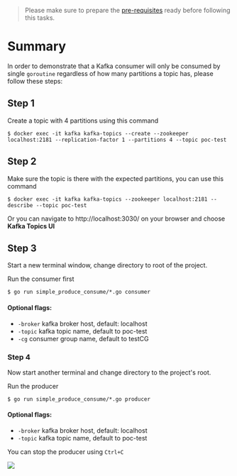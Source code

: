 > Please make sure to prepare the [pre-requisites](../README.md) ready before following this tasks.

# Summary

In order to demonstrate that a Kafka consumer will only be consumed by single `goroutine` regardless of how many partitions a topic has, please follow these steps:

## Step 1

Create a topic with 4 partitions using this command

```shell
$ docker exec -it kafka kafka-topics --create --zookeeper localhost:2181 --replication-factor 1 --partitions 4 --topic poc-test
```

## Step 2

Make sure the topic is there with the expected partitions, you can use this command

```shell
$ docker exec -it kafka kafka-topics --zookeeper localhost:2181 --describe --topic poc-test
```

Or you can navigate to http://localhost:3030/ on your browser and choose **Kafka Topics UI**

## Step 3

Start a new terminal window, change directory to root of the project.

Run the consumer first

```shell
$ go run simple_produce_consume/*.go consumer
```

#### Optional flags:

- `-broker` kafka broker host, default: localhost
- `-topic` kafka topic name, default to poc-test
- `-cg` consumer group name, default to testCG

### Step 4

Now start another terminal and change directory to the project's root.

Run the producer

```shell
$ go run simple_produce_consume/*.go producer
```

#### Optional flags:

- `-broker` kafka broker host, default: localhost
- `-topic` kafka topic name, default to poc-test

You can stop the producer using `Ctrl+C`

![](https://media.giphy.com/media/ehKrjRCEacBBS/giphy.gif)

